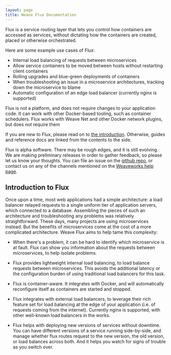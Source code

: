 ```yaml
---
layout: page
title: Weave Flux Documentation
---
```


Flux is a service routing layer that lets you control how containers
are accessed as services, without dictating how the containers are
created, placed or otherwise orchestrated.

Here are some example use cases of Flux:

* Internal load balancing of requests between microservices
* Allow service containers to be moved between hosts without
  restarting client containers
* Rolling upgrades and blue-green deployments of containers
* When troubleshooting an issue in a microservice architectures,
  tracking down the microservice to blame
* Automatic configuration of an edge load balancer (currently nginx is
  supported)

Flux is not a platform, and does not require changes to your
application code. It can work with other Docker-based tooling, such as
container schedulers.  Flux works with Weave Net and other Docker
network plugins, but does not require them

If you are new to Flux, please read on to <a
href="#introduction-to-flux">the introduction</a>. Otherwise, guides
and reference docs are linked from the contents to the side.

Flux is alpha software.  There may be rough edges, and it is still
evolving.  We are making preliminary releases in order to gather
feedback, so please let us know your thoughts. You can file an issue
on the [github repo](https://github.com/weaveworks/flux/), or contact
us on any of the channels mentioned on the [Weaveworks help
page](http://www.weave.works/help/).

## Introduction to Flux

Once upon a time, most web applications had a simple architecture: a
load balancer relayed requests to a single uniform tier of application
servers, which connected to a database.  Assembling the pieces of such
an architecture and troubleshooting any problems was relatively
straightforward.  These days, many projects are using microservices
instead.  But the benefits of microservices come at the cost of a more
complicated architecture.  Weave Flux aims to help tame this
complexity:

* When there's a problem, it can be hard to identify which
microservice is at fault.  Flux can show you information about the
requests between microservices, to help isolate problems.

* Flux provides lightweight internal load balancing, to load balance
requests between microservices.  This avoids the additional latency or
the configuration burden of using traditional load balancers for this
task.

* Flux is container-aware.  It integrates with Docker, and will
automatically reconfigure itself as containers are started and
stopped.

* Flux integrates with external load balancers, to leverage their rich
feature set for load balancing at the edge of your application
(i.e. of requests coming from the internet).  Currently nginx is
supported, with other well-known load balancers in the works.

* Flux helps with deploying new versions of services without downtime.
You can have different versions of a service running side-by-side, and
manage whether flux routes request to the new version, the old
version, or load balances across both.  And it helps you watch for
signs of trouble as you switch over.

